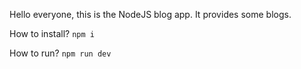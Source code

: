 Hello everyone, this is the NodeJS blog app. It provides some blogs.

How to install?
`npm i`

How to run?
`npm run dev`
